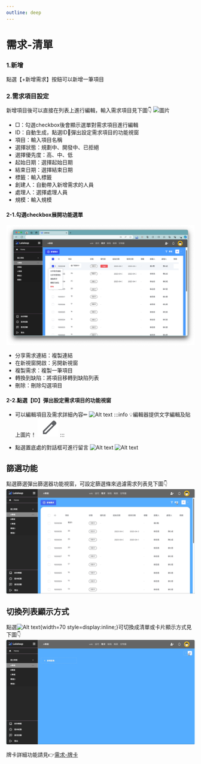 ```yaml
---
outline: deep
---
```


# 需求-清單


### 1.新增
點選【+新增需求】按鈕可以新增一筆項目

### 2.需求項目設定
新增項目後可以直接在列表上進行編輯，輸入需求項目見下圖👇
![圖片](set04.gif)
- □：勾選checkbox後會顯示選單對需求項目進行編輯
- ID：自動生成，點選ID🔗彈出設定需求項目的功能視窗
- 項目：輸入項目名稱
- 選擇狀態：規劃中、開發中、已拒絕
- 選擇優先度：高、中、低
- 起始日期：選擇起始日期
- 結束日期：選擇結束日期
- 標籤：輸入標籤
- 創建人：自動帶入新增需求的人員
- 處理人：選擇處理人員
- 規模：輸入規模

#### 2-1.勾選checkbox展開功能選單
![Alt text](set08.png)
- 分享需求連結：複製連結
- 在新視窗開啟：另開新視窗
- 複製需求：複製一筆項目
- 轉換到缺陷：將項目移轉到缺陷列表
- 刪除：刪除勾選項目

#### 2-2.點選【ID】彈出設定需求項目的功能視窗

- 可以編輯項目及需求詳細內容✏
![Alt text](/public/set05.png)
:::info
:bulb:編輯器提供文字編輯及貼上圖片！
 ![Alt text](image.png)
:::

- 點選置底處的對話框可進行留言
![Alt text](set15.gif)
![Alt text](set16.png)

## 篩選功能

點選篩選彈出篩選器功能視窗，可設定篩選條來過濾需求列表見下圖👇
![圖片](set02.gif)

## 切換列表顯示方式

點選![Alt text](request01.jpg){width=70 style=display:inline;}可切換成清單或卡片顯示方式見下圖👇
![圖片](set03.gif)

牌卡詳細功能請見👉[需求-牌卡](project_request_card.md)


